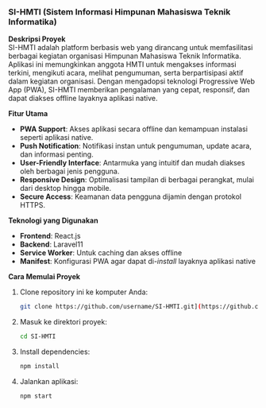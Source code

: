 ### SI-HMTI (Sistem Informasi Himpunan Mahasiswa Teknik Informatika)

**Deskripsi Proyek**  
SI-HMTI adalah platform berbasis web yang dirancang untuk memfasilitasi berbagai kegiatan organisasi Himpunan Mahasiswa Teknik Informatika. Aplikasi ini memungkinkan anggota HMTI untuk mengakses informasi terkini, mengikuti acara, melihat pengumuman, serta berpartisipasi aktif dalam kegiatan organisasi. Dengan mengadopsi teknologi Progressive Web App (PWA), SI-HMTI memberikan pengalaman yang cepat, responsif, dan dapat diakses offline layaknya aplikasi native.

**Fitur Utama**
- **PWA Support**: Akses aplikasi secara offline dan kemampuan instalasi seperti aplikasi native.
- **Push Notification**: Notifikasi instan untuk pengumuman, update acara, dan informasi penting.
- **User-Friendly Interface**: Antarmuka yang intuitif dan mudah diakses oleh berbagai jenis pengguna.
- **Responsive Design**: Optimalisasi tampilan di berbagai perangkat, mulai dari desktop hingga mobile.
- **Secure Access**: Keamanan data pengguna dijamin dengan protokol HTTPS.

**Teknologi yang Digunakan**
- **Frontend**: React.js
- **Backend**: Laravel11
- **Service Worker**: Untuk caching dan akses offline
- **Manifest**: Konfigurasi PWA agar dapat di-*install* layaknya aplikasi native

**Cara Memulai Proyek**
1. Clone repository ini ke komputer Anda:
   ```bash
   git clone https://github.com/username/SI-HMTI.git](https://github.com/aryddntaabbss/SI-HMTI.git)
   ```
2. Masuk ke direktori proyek:
   ```bash
   cd SI-HMTI
   ```
3. Install dependencies:
   ```bash
   npm install
   ```
4. Jalankan aplikasi:
   ```bash
   npm start
   ```
   
